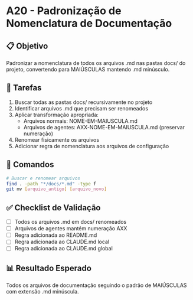 # A20 - Padronização de Nomenclatura de Documentação

## 📋 Objetivo
Padronizar a nomenclatura de todos os arquivos .md nas pastas docs/ do projeto, convertendo para MAIÚSCULAS mantendo .md minúsculo.

## 🎯 Tarefas
1. Buscar todas as pastas docs/ recursivamente no projeto
2. Identificar arquivos .md que precisam ser renomeados
3. Aplicar transformação apropriada:
   - Arquivos normais: NOME-EM-MAIUSCULA.md
   - Arquivos de agentes: AXX-NOME-EM-MAIUSCULA.md (preservar numeração)
4. Renomear fisicamente os arquivos
5. Adicionar regra de nomenclatura aos arquivos de configuração

## 🔧 Comandos
```bash
# Buscar e renomear arquivos
find . -path "*/docs/*.md" -type f
git mv [arquivo_antigo] [arquivo_novo]
```

## ✅ Checklist de Validação
- [ ] Todos os arquivos .md em docs/ renomeados
- [ ] Arquivos de agentes mantém numeração AXX
- [ ] Regra adicionada ao README.md
- [ ] Regra adicionada ao CLAUDE.md local
- [ ] Regra adicionada ao CLAUDE.md global

## 📊 Resultado Esperado
Todos os arquivos de documentação seguindo o padrão de MAIÚSCULAS com extensão .md minúscula.
